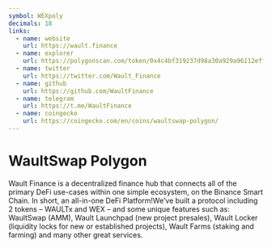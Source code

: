 ```yaml
---
symbol: WEXpoly
decimals: 18
links:
  - name: website
    url: https://wault.finance
  - name: explorer
    url: https://polygonscan.com/token/0x4c4bf319237d98a30a929a96112effa8da3510eb
  - name: twitter
    url: https://twitter.com/Wault_Finance
  - name: github
    url: https://github.com/WaultFinance
  - name: telegram
    url: https://t.me/WaultFinance
  - name: coingecko
    url: https://coingecko.com/en/coins/waultswap-polygon/
---
```


# WaultSwap Polygon

Wault Finance is a decentralized finance hub that connects all of the primary DeFi use-cases within one simple ecosystem, on the Binance Smart Chain. In short, an all-in-one DeFi Platform!We’ve built a protocol including 2 tokens – WAULTx and WEX – and some unique features such as: WaultSwap (AMM), Wault Launchpad (new project presales), Wault Locker (liquidity locks for new or established projects), Wault Farms (staking and farming) and many other great services.
